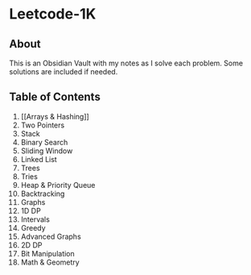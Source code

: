 # Leetcode-1K

## About
This is an Obsidian Vault with my notes as I solve each problem. Some solutions are included if needed.
## Table of Contents
1. [[Arrays & Hashing]]
2. Two Pointers
3. Stack
4. Binary Search
5. Sliding Window
6. Linked List
7. Trees
8. Tries
9. Heap & Priority Queue
10. Backtracking
11. Graphs
12. 1D DP
13. Intervals
14. Greedy
15. Advanced Graphs
16. 2D DP
17. Bit Manipulation
18. Math & Geometry

